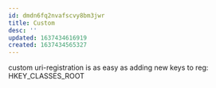 ```yaml
---
id: dmdn6fq2nvafscvy8bm3jwr
title: Custom
desc: ''
updated: 1637434616919
created: 1637434565327
---
```


custom uri-registration is as easy as adding new keys to reg:
HKEY_CLASSES_ROOT
